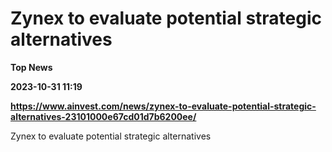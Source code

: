 # Zynex to evaluate potential strategic alternatives
**Top News**

**2023-10-31 11:19**

**https://www.ainvest.com/news/zynex-to-evaluate-potential-strategic-alternatives-23101000e67cd01d7b6200ee/**

Zynex to evaluate potential strategic alternatives